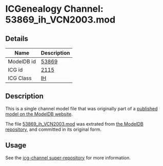 # ICGenealogy Channel: 53869\_ih\_VCN2003.mod

## Details

Name | Description
---- | -----------
ModelDB id | [53869](http://senselab.med.yale.edu/ModelDB/ShowModel.cshtml?model=53869)
ICG id | [2115](http://icg.neurotheory.ox.ac.uk/channels/4/2115)
ICG Class | [IH](http://icg.neurotheory.ox.ac.uk/channels/4)

## Description

This is a single channel model file that was originally part of a [published model on the ModelDB website](http://senselab.med.yale.edu/mModelDB/ShowModel.cshtml?model=53869).

The file [53869\_ih\_VCN2003.mod](53869_ih_VCN2003.mod) was extrated from [the ModelDB repository](http://senselab.med.yale.edu/ModelDB/ShowModel.cshtml?model=53869), and committed in its original form.

## Usage

See the [icg-channel super-repository](https://github.com/icgenealogy/icg-channels) for more information.